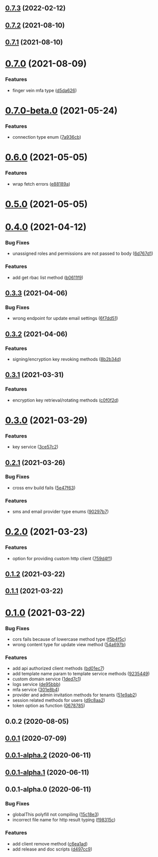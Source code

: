## [0.7.3](https://github.com/PlusAuth/plusauth-rest-js/compare/v0.7.2...v0.7.3) (2022-02-12)

## [0.7.2](https://github.com/PlusAuth/plusauth-rest-js/compare/v0.7.1...v0.7.2) (2021-08-10)

## [0.7.1](https://github.com/PlusAuth/plusauth-rest-js/compare/v0.7.0...v0.7.1) (2021-08-10)

# [0.7.0](https://github.com/PlusAuth/plusauth-rest-js/compare/v0.7.0-beta.0...v0.7.0) (2021-08-09)


### Features

* finger vein mfa type ([d5da626](https://github.com/PlusAuth/plusauth-rest-js/commit/d5da626e429761cb6da03a87d86823453cb90c1c))

# [0.7.0-beta.0](https://github.com/PlusAuth/plusauth-rest-js/compare/v0.6.0...v0.7.0-beta.0) (2021-05-24)


### Features

* connection type enum ([7a936cb](https://github.com/PlusAuth/plusauth-rest-js/commit/7a936cbc48bebe7715e4a9d5456134de2e3dd041))

# [0.6.0](https://github.com/PlusAuth/plusauth-rest-js/compare/v0.5.0...v0.6.0) (2021-05-05)


### Features

* wrap fetch errors ([e88189a](https://github.com/PlusAuth/plusauth-rest-js/commit/e88189aebaee1cdd9763bd5199f4f50d3eb8929c))

# [0.5.0](https://github.com/PlusAuth/plusauth-rest-js/compare/v0.4.0...v0.5.0) (2021-05-05)

# [0.4.0](https://github.com/PlusAuth/plusauth-rest-js/compare/v0.3.3...v0.4.0) (2021-04-12)


### Bug Fixes

* unassigned roles and permissions are not passed to body ([6d767d1](https://github.com/PlusAuth/plusauth-rest-js/commit/6d767d114955111eb383fae90945bb85a4d3b87b))


### Features

* add get rbac list method ([b0611f9](https://github.com/PlusAuth/plusauth-rest-js/commit/b0611f9405a66f1bb0c72c90648a38ef3275678c))

## [0.3.3](https://github.com/PlusAuth/plusauth-rest-js/compare/v0.3.2...v0.3.3) (2021-04-06)


### Bug Fixes

* wrong endpoint for update email settings ([6f7dd51](https://github.com/PlusAuth/plusauth-rest-js/commit/6f7dd51fce41122e5a53260f96161a62bcf98991))

## [0.3.2](https://github.com/PlusAuth/plusauth-rest-js/compare/v0.3.1...v0.3.2) (2021-04-06)


### Features

* signing/encryption key revoking methods ([8b2b34d](https://github.com/PlusAuth/plusauth-rest-js/commit/8b2b34df7f759a0d79e3af45bd0e9bb977a124f1))

## [0.3.1](https://github.com/PlusAuth/plusauth-rest-js/compare/v0.3.0...v0.3.1) (2021-03-31)


### Features

* encryption key retrieval/rotating methods ([c0f0f2d](https://github.com/PlusAuth/plusauth-rest-js/commit/c0f0f2d24fee745a7da9b419a8c14c41708831ce))

# [0.3.0](https://github.com/PlusAuth/plusauth-rest-js/compare/v0.2.1...v0.3.0) (2021-03-29)


### Features

* key service ([3ce57c2](https://github.com/PlusAuth/plusauth-rest-js/commit/3ce57c22d6cb908503797618e186999664101460))

## [0.2.1](https://github.com/PlusAuth/plusauth-rest-js/compare/v0.2.0...v0.2.1) (2021-03-26)


### Bug Fixes

* cross env build fails ([5e47f63](https://github.com/PlusAuth/plusauth-rest-js/commit/5e47f6312ce5eba02b82673112bbb7d2c583fa9d))


### Features

* sms and email provider type enums ([90297b7](https://github.com/PlusAuth/plusauth-rest-js/commit/90297b711f6a6bbdf3675123f7063ffa4c8f6a06))

# [0.2.0](https://github.com/PlusAuth/plusauth-rest-js/compare/v0.1.2...v0.2.0) (2021-03-23)


### Features

* option for providing custom http client ([759d4f1](https://github.com/PlusAuth/plusauth-rest-js/commit/759d4f1bcd891c82d1022d6320bf14053ffefe8f))

## [0.1.2](https://github.com/PlusAuth/plusauth-rest-js/compare/v0.1.1...v0.1.2) (2021-03-22)

## [0.1.1](https://github.com/PlusAuth/plusauth-rest-js/compare/v0.1.0...v0.1.1) (2021-03-22)

# [0.1.0](https://github.com/PlusAuth/plusauth-rest-js/compare/v0.0.2...v0.1.0) (2021-03-22)


### Bug Fixes

* cors fails because of lowercase method type ([f5b4f5c](https://github.com/PlusAuth/plusauth-rest-js/commit/f5b4f5c8574d329c879cf3ab36d2233691b6959a))
* wrong content type for update view method ([54a697b](https://github.com/PlusAuth/plusauth-rest-js/commit/54a697b7222ad495d6a4ceddd8fd49ecd1087eca))


### Features

* add api authorized client methods ([bd01ec7](https://github.com/PlusAuth/plusauth-rest-js/commit/bd01ec7f661307222cc84e1b16fe85a8d8ef3224))
* add template name param to template service methods ([9235449](https://github.com/PlusAuth/plusauth-rest-js/commit/923544964d483cd4e04ab24c16b0c79cddf23ddb))
* custom domain service ([1ded7c1](https://github.com/PlusAuth/plusauth-rest-js/commit/1ded7c1e22b6957e9528a2384e249ffe2fde9492))
* logs service ([de95bbb](https://github.com/PlusAuth/plusauth-rest-js/commit/de95bbb2b2a9318392e940f29756c1594921781d))
* mfa service ([301e8b4](https://github.com/PlusAuth/plusauth-rest-js/commit/301e8b4691b41326a1230ad9234cf6dd0b74882a))
* provider and admin invitation methods for tenants ([51e9ab2](https://github.com/PlusAuth/plusauth-rest-js/commit/51e9ab233bd1eec755d394a271c3af9e13d99500))
* session related methods for users ([d9c8aa2](https://github.com/PlusAuth/plusauth-rest-js/commit/d9c8aa2495890a6be2211628ecfd805eca5bedaf))
* token option as function ([0678785](https://github.com/PlusAuth/plusauth-rest-js/commit/0678785583b01d865174550e6aef8d7480f5803a))

## 0.0.2 (2020-08-05)

## [0.0.1](https://github.com/PlusAuth/plusauth-js-rest/compare/v0.0.1-alpha.2...v0.0.1) (2020-07-09)

## [0.0.1-alpha.2](https://github.com/PlusAuth/plusauth-js-rest/compare/v0.0.1-alpha.1...v0.0.1-alpha.2) (2020-06-11)

## [0.0.1-alpha.1](https://github.com/PlusAuth/plusauth-js-rest/compare/v0.0.1-alpha.0...v0.0.1-alpha.1) (2020-06-11)

## 0.0.1-alpha.0 (2020-06-11)


### Bug Fixes

* globalThis polyfill not compiling ([15c18e3](https://github.com/PlusAuth/plusauth-js-rest/commit/15c18e3cfd6b4e8c7f763ffa7641dad88550014e))
* incorrect file name for http result typing ([f98315c](https://github.com/PlusAuth/plusauth-js-rest/commit/f98315c36060d8ce0527028af43be7f6ecd97eb6))


### Features

* add client remove method ([c6ea1ad](https://github.com/PlusAuth/plusauth-js-rest/commit/c6ea1add4f53dfbf696c4503f5ed0e6876e63f58))
* add release and doc scripts ([d497cc9](https://github.com/PlusAuth/plusauth-js-rest/commit/d497cc999935c9a2a635bf553eb097a4951441eb))

